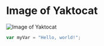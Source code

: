 # Image of Yaktocat
![Image of Yaktocat](https://octodex.github.com/images/yaktocat.png)

``` javascript
var myVar = "Hello, world!";
```
